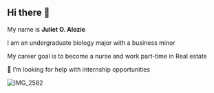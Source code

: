 ## Hi there 👋
My name is **Juliet O. Alozie**

I am an undergraduate biology major with a business minor

My career goal is to become a nurse and work part-time in Real estate

🤔 I’m looking for help with internship opportunities

![IMG_2582](https://github.com/user-attachments/assets/19434ba2-5a55-4520-8169-9d6f73dfa731)



<!--
**Juliebear29/Juliebear29** is a ✨ _special_ ✨ repository because its `README.md` (this file) appears on your GitHub profile.

Here are some ideas to get you started:

- 🔭 ...
- 🌱 I’m currently learning about the gap between the growing development of tech in the health field...
- 👯 I’m looking to collaborate on ...
- 🤔 I’m looking for help with internship opportunities...
- 💬 Ask me about ...
- 📫 How to reach me: ...
- 😄 Pronouns: ...
- ⚡ Fun fact: ...
-->
